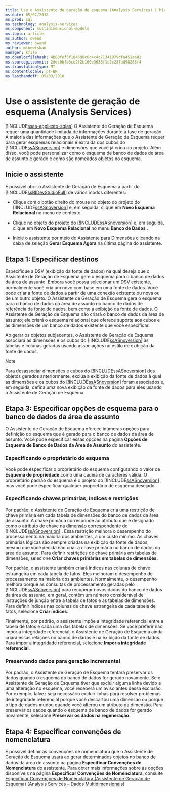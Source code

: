 ```yaml
---
title: Use o Assistente de geração de esquema (Analysis Services) | Microsoft Docs
ms.date: 05/02/2018
ms.prod: sql
ms.technology: analysis-services
ms.component: multidimensional-models
ms.topic: article
ms.author: owend
ms.reviewer: owend
author: minewiskan
manager: kfile
ms.openlocfilehash: 4b80fef5f104590c6c4c4c71341979dfa451aa81
ms.sourcegitcommit: 2ddc0bfb3ce2f2b160e3638f1c2c237a898263f4
ms.translationtype: MT
ms.contentlocale: pt-BR
ms.lasthandoff: 05/03/2018
---
```

# <a name="use-the-schema-generation-wizard-analysis-services"></a>Use o assistente de geração de esquema (Analysis Services)
[!INCLUDE[ssas-appliesto-sqlas](../../includes/ssas-appliesto-sqlas.md)]
  O Assistente de Geração de Esquema requer uma quantidade limitada de informações durante a fase de geração. A maioria das informações que o Assistente de Geração de Esquema requer para gerar esquemas relacionais é extraída dos cubos do [!INCLUDE[ssASnoversion](../../includes/ssasnoversion-md.md)] e dimensões que você já criou no projeto. Além disso, você pode personalizar como o esquema de banco de dados de área de assunto é gerado e como são nomeados objetos no esquema.  
  
## <a name="start-the-wizard"></a>Inicie o assistente  
 É possível abrir o Assistente de Geração de Esquema a partir do [!INCLUDE[ssBIDevStudioFull](../../includes/ssbidevstudiofull-md.md)] de vários modos diferentes:  
  
-   Clique com o botão direito do mouse no objeto do projeto do [!INCLUDE[ssASnoversion](../../includes/ssasnoversion-md.md)] e, em seguida, clique em **Novo Esquema Relacional** no menu de contexto.  
  
-   Clique no objeto do projeto do [!INCLUDE[ssASnoversion](../../includes/ssasnoversion-md.md)] e, em seguida, clique em **Novo Esquema Relacional** no menu **Banco de Dados** .  
  
-   Inicie o assistente por meio do Assistente para Dimensões clicando na caixa de seleção **Gerar Esquema Agora** na última página do assistente.  
  
## <a name="step-1-specify-targets"></a>Etapa 1: Especificar destinos  
 Especifique a DSV (exibição da fonte de dados) na qual deseja que o Assistente de Geração de Esquema gere o esquema para o banco de dados da área de assunto. Embora você possa selecionar um DSV existente, normalmente você cria um novo com base em uma fonte de dados. Você pode criar a fonte de dados a partir de uma conexão existente ou nova ou de um outro objeto. O Assistente de Geração de Esquema gera o esquema para o banco de dados da área de assunto no banco de dados de referência da fonte de dados, bem como a exibição da fonte de dados. O Assistente de Geração de Esquema não criará o banco de dados da área de assunto; ele criará o esquema relacional que oferece suporte aos cubos e às dimensões de um banco de dados existente que você especificar.  
  
 Ao gerar os objetos subjacentes, o Assistente de Geração de Esquema associará as dimensões e os cubos do [!INCLUDE[ssASnoversion](../../includes/ssasnoversion-md.md)] às tabelas e colunas geradas usando associações no estilo de exibição da fonte de dados.  
  
> [!NOTE]  
>  Para desassociar dimensões e cubos do [!INCLUDE[ssASnoversion](../../includes/ssasnoversion-md.md)] dos objetos gerados anteriormente, exclua a exibição da fonte de dados à qual as dimensões e os cubos do [!INCLUDE[ssASnoversion](../../includes/ssasnoversion-md.md)] foram associados e, em seguida, defina uma nova exibição da fonte de dados para eles usando o Assistente de Geração de Esquema.  
  
## <a name="step-3-specify-schema-options-for-the-subject-area-database"></a>Etapa 3: Especificar opções de esquema para o banco de dados da área de assunto  
 O Assistente de Geração de Esquema oferece inúmeras opções para definição do esquema que é gerado para o banco de dados da área de assunto. Você pode especificar essas opções na página **Opções de Esquema de Banco de Dados da Área de Assunto** do assistente.  
  
### <a name="specifying-the-schema-owner"></a>Especificando o proprietário do esquema  
 Você pode especificar o proprietário do esquema configurando o valor de **Esquema de propriedade** como uma cadeia de caracteres válida. O proprietário padrão do esquema é o projeto do [!INCLUDE[ssASnoversion](../../includes/ssasnoversion-md.md)] , mas você pode especificar qualquer proprietário de esquema desejado.  
  
### <a name="specifying-primary-keys-indexes-and-constraints"></a>Especificando chaves primárias, índices e restrições  
 Por padrão, o Assistente de Geração de Esquema cria uma restrição de chave primária em cada tabela de dimensões do banco de dados da área de assunto. A chave primária corresponde ao atributo que é designado como o atributo de chave na dimensão correspondente do [!INCLUDE[ssASnoversion](../../includes/ssasnoversion-md.md)] . Essa restrição melhora o desempenho do processamento na maioria dos ambientes, a um custo mínimo. As chaves primárias lógicas são sempre criadas na exibição da fonte de dados, mesmo que você decida não criar a chave primária no banco de dados da área de assunto. Para definir restrições de chave primária em tabelas de dimensões, selecione **Criar chaves primárias em tabelas de dimensões**.  
  
 Por padrão, o assistente também criará índices nas colunas de chave estrangeira em cada tabela de fatos. Eles melhoram o desempenho de processamento na maioria dos ambientes. Normalmente, o desempenho melhora porque as consultas de processamento geradas pelo [!INCLUDE[ssASnoversion](../../includes/ssasnoversion-md.md)] para recuperar novos dados do banco de dados da área de assunto, em geral, contêm um número considerável de instruções de junção entre a tabela de fatos e as tabelas de dimensões. Para definir índices nas colunas de chave estrangeira de cada tabela de fatos, selecione **Criar índices**.  
  
 Finalmente, por padrão, o assistente impõe a integridade referencial entre a tabela de fatos e cada uma das tabelas de dimensões. Se você preferir não impor a integridade referencial, o Assistente de Geração de Esquema ainda criará essas relações no banco de dados e na exibição da fonte de dados. Para impor a integridade referencial, selecione **Impor a integridade referencial**.  
  
### <a name="preserving-data-for-incremental-generation"></a>Preservando dados para geração incremental  
 Por padrão, o Assistente de Geração de Esquema tentará preservar os dados quando o esquema do banco de dados for gerado novamente. Se o Assistente de Geração de Esquema tiver que excluir alguma linha devido a uma alteração no esquema, você receberá um aviso antes dessa exclusão. Por exemplo, talvez seja necessário excluir linhas para resolver problemas de integridade referencial porque você descartou uma dimensão ou porque o tipo de dados mudou quando você alterou um atributo da dimensão. Para preservar os dados quando o esquema de banco de dados for gerado novamente, selecione **Preservar os dados na regeneração**.  
  
## <a name="step-4-specify-naming-conventions"></a>Etapa 4: Especificar convenções de nomenclatura  
 É possível definir as convenções de nomenclatura que o Assistente de Geração de Esquema usará ao gerar determinados objetos no banco de dados da área de assunto na página **Especificar Convenções de Nomenclatura** do assistente. Para obter mais informações sobre as opções disponíveis na página **Especificar Convenções de Nomenclatura**, consulte [Especificar Convenções de Nomenclatura &#40;Assistente de Geração de Esquema&#41; &#40;Analysis Services – Dados Multidimensionais&#41;](http://msdn.microsoft.com/library/02d830ea-5b1f-4485-9f94-d64b8bea592b).  
  
  
